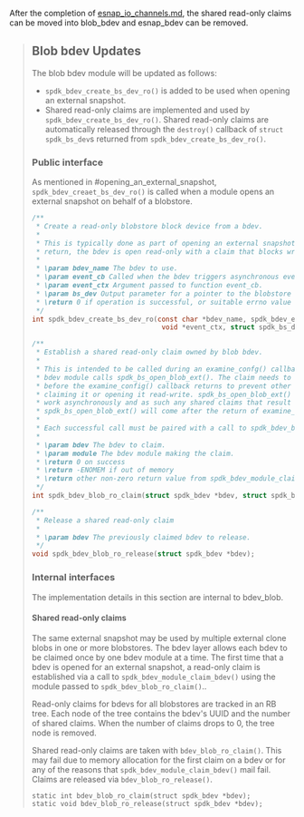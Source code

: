 After the completion of [esnap_io_channels.md](esnap_io_channels.md), the
shared read-only claims can be moved into blob_bdev and esnap_bdev can be
removed.

> ## Blob bdev Updates
>
> The blob bdev module will be updated as follows:
>
> - `spdk_bdev_create_bs_dev_ro()` is added to be used when opening an external snapshot.
> - Shared read-only claims are implemented and used by `spdk_bdev_create_bs_dev_ro()`. Shared
>   read-only claims are automatically released through the `destroy()` callback of `struct
>   spdk_bs_dev`s returned from `spdk_bdev_create_bs_dev_ro()`.
>
> ### Public interface
>
> As mentioned in #opening_an_external_snapshot, `spdk_bdev_creaet_bs_dev_ro()` is called when a
> module opens an external snapshot on behalf of a blobstore.
>
> ```c
> /**
>  * Create a read-only blobstore block device from a bdev.
>  *
>  * This is typically done as part of opening an external snapshot. On successful
>  * return, the bdev is open read-only with a claim that blocks writers.
>  *
>  * \param bdev_name The bdev to use.
>  * \param event_cb Called when the bdev triggers asynchronous event.
>  * \param event_ctx Argument passed to function event_cb.
>  * \param bs_dev Output parameter for a pointer to the blobstore block device.
>  * \return 0 if operation is successful, or suitable errno value otherwise.
>  */
> int spdk_bdev_create_bs_dev_ro(const char *bdev_name, spdk_bdev_event_cb_t event_cb,
>                                 void *event_ctx, struct spdk_bs_dev **bs_dev);
>
> /**
>  * Establish a shared read-only claim owned by blob bdev.
>  *
>  * This is intended to be called during an examine_confg() callback before a
>  * bdev module calls spdk_bs_open_blob_ext(). The claim needs to be established
>  * before the examine_config() callback returns to prevent other modules from
>  * claiming it or opening it read-write. spdk_bs_open_blob_ext() performs its
>  * work asynchronously and as such any shared claims that result from
>  * spdk_bs_open_blob_ext() will come after the return of examine_config().
>  *
>  * Each successful call must be paired with a call to spdk_bdev_blob_ro_release().
>  *
>  * \param bdev The bdev to claim.
>  * \param module The bdev module making the claim.
>  * \return 0 on success
>  * \return -ENOMEM if out of memory
>  * \return other non-zero return value from spdk_bdev_module_claim_bdev().
>  */
> int spdk_bdev_blob_ro_claim(struct spdk_bdev *bdev, struct spdk_bdev_module *module);
>
> /**
>  * Release a shared read-only claim
>  *
>  * \param bdev The previously claimed bdev to release.
>  */
> void spdk_bdev_blob_ro_release(struct spdk_bdev *bdev);
> ```
>
> ### Internal interfaces
>
> The implementation details in this section are internal to bdev_blob.
>
> #### Shared read-only claims
>
> The same external snapshot may be used by multiple external clone blobs in one or more blobstores.
> The bdev layer allows each bdev to be claimed once by one bdev module at a time. The first time that
> a bdev is opened for an external snapshot, a read-only claim is established via a call to
> `spdk_bdev_module_claim_bdev()` using the module passed to `spdk_bdev_blob_ro_claim()`..
>
> Read-only claims for bdevs for all blobstores are tracked in an RB tree. Each node of the tree
> contains the bdev's UUID and the number of shared claims. When the number of claims drops to 0, the
> tree node is removed.
>
> Shared read-only claims are taken with `bdev_blob_ro_claim()`. This may fail due to memory
> allocation for the first claim on a bdev or for any of the reasons that
> `spdk_bdev_module_claim_bdev()` mail fail. Claims are released via `bdev_blob_ro_release()`.
>
> ```
> static int bdev_blob_ro_claim(struct spdk_bdev *bdev);
> static void bdev_blob_ro_release(struct spdk_bdev *bdev);
> ```
